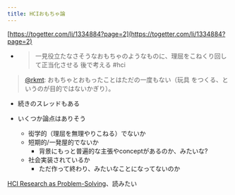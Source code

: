 ```yaml
---
title: HCIおもちゃ論
---
```


[https://togetter.com/li/1334884?page=2](https://togetter.com/li/1334884?page=2)

* 
   > 
   > 一見役立たなさそうなおもちゃのようなものに、理屈をこねくり回して正当化させる
   > 後で考える
   > \#hci

 > 
 > [@rkmt](https://twitter.com/rkmt/status/1113536741317664769): おもちゃとおもったことはただの一度もない（玩具 をつくる、というのが目的ではないかぎり）。

* 続きのスレッドもある

* いくつか論点はありそう
  
  * 衒学的（理屈を無理やりこねる）でないか
  * 短期的/一発屋的でないか
    * 背景にもっと普遍的な主張やconceptがあるのか、みたいな?
  * 社会実装されているか
    * ただ作って終わり、みたいなことになってないのか

[HCI Research as Problem-Solving](HCI%20Research%20as%20Problem-Solving.md)、読みたい
